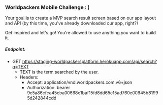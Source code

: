 ### Worldpackers Mobile Challenge : )

Your goal is to create a MVP search result screen based on our app layout and API (by this time, you've already downloaded our app, right?)

Get inspired and let's go!
You're allowed to use anything you want to build it.

##### Endpoint:
* GET https://staging-worldpackersplatform.herokuapp.com/api/search?q=TEXT
  * TEXT is the term searched by the user.
  * Headers:
    * Accept: application/vnd.worldpackers.com.v6+json
    * Authorization: bearer 9e5a86cfca45eba00668e1baf15fd8dd65c15ad760e00845b81995d242844cdd
